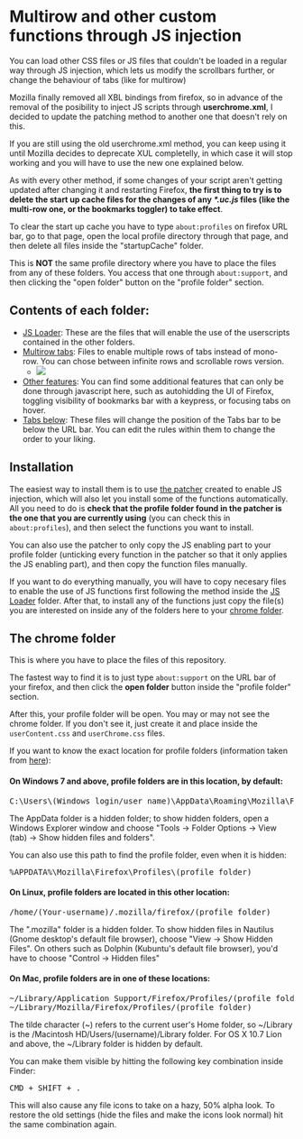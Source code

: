 <h1>Multirow and other custom functions through JS injection</h1>
<p>You can load other CSS files or JS files that couldn't be loaded in a regular way through JS injection, which lets us modify the scrollbars further, or change the behaviour of tabs (like for multirow)</p>
<p>Mozilla finally removed all XBL bindings from firefox, so in advance of the removal of the posibility to inject JS scripts through <b>userchrome.xml</b>, I decided to update the patching method to another one that doesn't rely on this.</p>
<p>If you are still using the old userchrome.xml method, you can keep using it until Mozilla decides to deprecate XUL completelly, in which case it will stop working and you will have to use the new one explained below.</p>

<p>As with every other method, if some changes of your script aren't getting updated after changing it and restarting Firefox, <b>the first thing to try is to delete the start up cache files for the changes of any <i>*.uc.js</i> files (like the multi-row one, or the bookmarks toggler) to take effect</b>.</p>

<p>To clear the start up cache you have to type <code>about:profiles</code> on firefox URL bar, go to that page, open the local profile directory through that page, and then delete all files inside the "startupCache" folder.</p>

<p>This is <b>NOT</b> the same profile directory where you have to place the files from any of these folders. You access that one through <code>about:support</code>, and then clicking the "open folder" button on the "profile folder" section.</p>

<h2>Contents of each folder:</h2>
<ul>
	<li><a href="https://github.com/Izheil/Quantum-Nox-Firefox-Dark-Full-Theme/tree/master/Multirow%20and%20other%20functions/JS%20Loader">JS Loader</a>: These are the files that will enable the use of the userscripts contained in the other folders.</li>
	<li><a href="https://github.com/Izheil/Quantum-Nox-Firefox-Dark-Full-Theme/tree/master/Multirow%20and%20other%20functions/Multirow%20tabs">Multirow tabs</a>: Files to enable multiple rows of tabs instead of mono-row. You can chose between infinite rows and scrollable rows version. <ul><li><img src="https://i.imgur.com/qqQn4Ky.png"></li></ul></li>
	<li><a href="https://github.com/Izheil/Quantum-Nox-Firefox-Dark-Full-Theme/tree/master/Multirow%20and%20other%20functions/Other%20features">Other features</a>: You can find some additional features that can only be done through javascript here, such as autohidding the UI of Firefox, toggling visibility of bookmarks bar with a keypress, or focusing tabs on hover.</li>
	<li><a href="https://github.com/Izheil/Quantum-Nox-Firefox-Dark-Full-Theme/tree/master/Multirow%20and%20other%20functions/Tabs%20below">Tabs below</a>: These files will change the position of the Tabs bar to be below the URL bar. You can edit the rules within them to change the order to your liking.</li>
</ul>

<h2>Installation</h2>
<p>The easiest way to install them is to use <a href="https://github.com/Izheil/Quantum-Nox-Firefox-Dark-Full-Theme/releases">the patcher</a> created to enable JS injection, which will also let you install some of the functions automatically. All you need to do is <b>check that the profile folder found in the patcher is the one that you are currently using</b> (you can check this in <code>about:profiles</code>), and then select the functions you want to install.</p>

<p>You can also use the patcher to only copy the JS enabling part to your profile folder (unticking every function in the patcher so that it only applies the JS enabling part), and then copy the function files manually.</p>

<p>If you want to do everything manually, you will have to copy necesary files to enable the use of JS functions first following the method inside the <a href="https://github.com/Izheil/Quantum-Nox-Firefox-Dark-Full-Theme/tree/master/Multirow%20and%20other%20functions/JS%20Loader">JS Loader</a> folder. After that, to install any of the functions just copy the file(s) you are interested on inside any of the folders here to your <a href="https://github.com/Izheil/Quantum-Nox-Firefox-Dark-Full-Theme/tree/master/Multirow%20and%20other%20functions#the-chrome-folder">chrome folder</a>.</p>

<h2>The chrome folder</h2>
<p>This is where you have to place the files of this repository.</p>
<p>The fastest way to find it is to just type <code>about:support</code> on the URL bar of your firefox, and then click the <b>open folder</b> button inside the "profile folder" section.</p>
<p>After this, your profile folder will be open. You may or may not see the chrome folder. If you don't see it, just create it and place inside the <code>userContent.css</code> and <code>userChrome.css</code> files.</p>

<p>If you want to know the exact location for profile folders (information taken from <a href="http://kb.mozillazine.org/Profile_folder_-_Firefox">here</a>):</p>

<h4>On Windows 7 and above, profile folders are in this location, by default:</h4>

<pre>C:\Users\(Windows login/user name)\AppData\Roaming\Mozilla\Firefox\Profiles\(profile folder)</pre>
  
<p>The AppData folder is a hidden folder; to show hidden folders, open a Windows Explorer window and choose "Tools → Folder Options → View (tab) → Show hidden files and folders".</p>

<p>You can also use this path to find the profile folder, even when it is hidden:</p>

<pre>%APPDATA%\Mozilla\Firefox\Profiles\(profile folder)</pre>

<h4>On Linux, profile folders are located in this other location:</h4>

<pre>/home/(Your-username)/.mozilla/firefox/(profile folder)</pre>

<p>The ".mozilla" folder is a hidden folder. To show hidden files in Nautilus (Gnome desktop's default file browser), choose "View -> Show Hidden Files". On others such as Dolphin (Kubuntu's default file browser), you'd have to choose "Control -> Hidden files"</p>

<h4>On Mac, profile folders are in one of these locations:</h4>

<pre>~/Library/Application Support/Firefox/Profiles/(profile folder)
~/Library/Mozilla/Firefox/Profiles/(profile folder)</pre>

<p>The tilde character (~) refers to the current user's Home folder, so ~/Library is the /Macintosh HD/Users/(username)/Library folder. For OS X 10.7 Lion and above, the ~/Library folder is hidden by default.</p>

<p>You can make them visible by hitting the following key combination inside Finder:</p>
<pre>CMD + SHIFT + .</pre>
<p>This will also cause any file icons to take on a hazy, 50% alpha look. To restore the old settings (hide the files and make the icons look normal) hit the same combination again.<p>